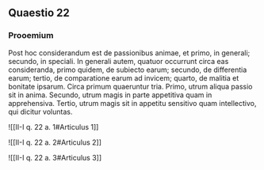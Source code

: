 ## Quaestio 22

### Prooemium

Post hoc considerandum est de passionibus animae, et primo, in generali; secundo, in speciali. In generali autem, quatuor occurrunt circa eas consideranda, primo quidem, de subiecto earum; secundo, de differentia earum; tertio, de comparatione earum ad invicem; quarto, de malitia et bonitate ipsarum. Circa primum quaeruntur tria. Primo, utrum aliqua passio sit in anima. Secundo, utrum magis in parte appetitiva quam in apprehensiva. Tertio, utrum magis sit in appetitu sensitivo quam intellectivo, qui dicitur voluntas.

![[II-I q. 22 a. 1#Articulus 1]]

![[II-I q. 22 a. 2#Articulus 2]]

![[II-I q. 22 a. 3#Articulus 3]]

